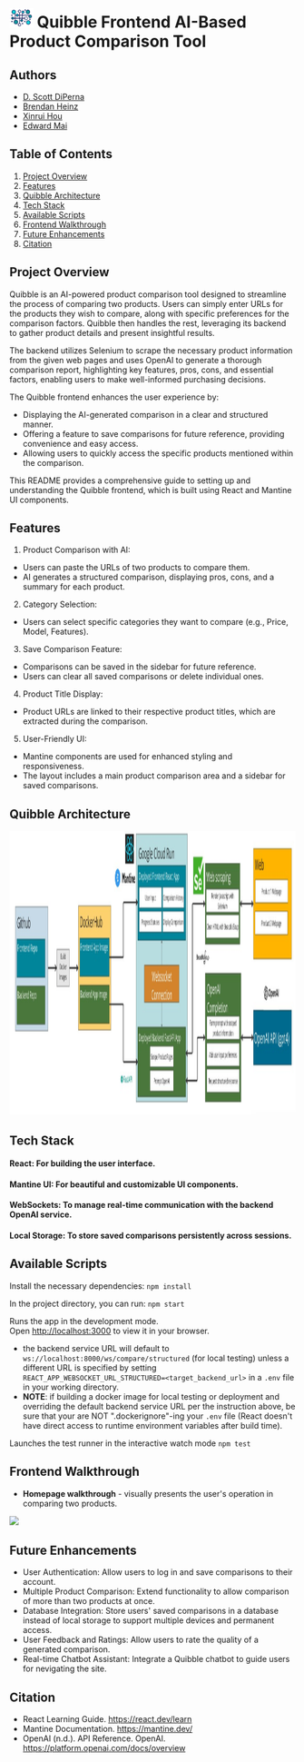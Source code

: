 # <img src='./public/quibble.jpg' height = "35"/> Quibble Frontend  AI-Based Product Comparison Tool 

## Authors
- [D. Scott DiPerna](https://github.com/dscottd7)
- [Brendan Heinz](https://github.com/jbh14)
- [Xinrui Hou](https://github.com/superhermione)
- [Edward Mai](https://github.com/MaiEdward)

## Table of Contents
1. [Project Overview](#overview)
2. [Features](#product_features)
3. [Quibble Architecture](#quibble_architecture)
4. [Tech Stack](#tech_stack)
5. [Available Scripts](#scripts)
6. [Frontend Walkthrough](#walkthrough)
7. [Future Enhancements](#future_enhancement)
8. [Citation](#citation)


## Project Overview
Quibble is an AI-powered product comparison tool designed to streamline the process of comparing two products. Users can simply enter URLs for the products they wish to compare, along with specific preferences for the comparison factors. Quibble then handles the rest, leveraging its backend to gather product details and present insightful results.

The backend utilizes Selenium to scrape the necessary product information from the given web pages and uses OpenAI to generate a thorough comparison report, highlighting key features, pros, cons, and essential factors, enabling users to make well-informed purchasing decisions.

The Quibble frontend enhances the user experience by:

- Displaying the AI-generated comparison in a clear and structured manner.
- Offering a feature to save comparisons for future reference, providing convenience and easy access.
- Allowing users to quickly access the specific products mentioned within the comparison.

This README provides a comprehensive guide to setting up and understanding the Quibble frontend, which is built using React and Mantine UI components.

## Features
1. Product Comparison with AI:
 - Users can paste the URLs of two products to compare them.
 - AI generates a structured comparison, displaying pros, cons, and a summary for each product.
2. Category Selection:
- Users can select specific categories they want to compare (e.g., Price, Model, Features).
3. Save Comparison Feature:
- Comparisons can be saved in the sidebar for future reference.
- Users can clear all saved comparisons or delete individual ones.
4. Product Title Display:
- Product URLs are linked to their respective product titles, which are extracted during the comparison.
5. User-Friendly UI:
- Mantine components are used for enhanced styling and responsiveness.
- The layout includes a main product comparison area and a sidebar for saved comparisons.

## Quibble Architecture
<img src='./src/assets/Quibble_Architecture.jpg' height = "500"/>

## Tech Stack
#### React: For building the user interface.
#### Mantine UI: For beautiful and customizable UI components.
#### WebSockets: To manage real-time communication with the backend OpenAI service.
#### Local Storage: To store saved comparisons persistently across sessions.

## Available Scripts

Install the necessary dependencies:
`npm install`

In the project directory, you can run:
`npm start`

Runs the app in the development mode.\
Open [http://localhost:3000](http://localhost:3000) to view it in your browser.
- the backend service URL will default to `ws://localhost:8000/ws/compare/structured` (for local testing) unless a different URL is specified by setting `REACT_APP_WEBSOCKET_URL_STRUCTURED=<target_backend_url>` in a `.env` file in your working directory.
- **NOTE**: if building a docker image for local testing or deployment and overriding the default backend service URL per the instruction above, be sure that your are NOT ".dockerignore"-ing your `.env` file (React doesn't have direct access to runtime environment variables after build time). 

Launches the test runner in the interactive watch mode
`npm test`

## Frontend Walkthrough

* **Homepage walkthrough** - visually presents the user's operation in comparing two products.
<img src='./src/assets/Quibble_Walkthrough.gif'/>

## Future Enhancements
- User Authentication: Allow users to log in and save comparisons to their account.
- Multiple Product Comparison: Extend functionality to allow comparison of more than two products at once.
- Database Integration: Store users' saved comparisons in a database instead of local storage to support multiple devices and permanent access.
- User Feedback and Ratings: Allow users to rate the quality of a generated comparison.
- Real-time Chatbot Assistant: Integrate a Quibble chatbot to guide users for nevigating the site. 

## Citation
- React Learning Guide. https://react.dev/learn
- Mantine Documentation. https://mantine.dev/
- OpenAI (n.d.). API Reference. OpenAI. https://platform.openai.com/docs/overview 
